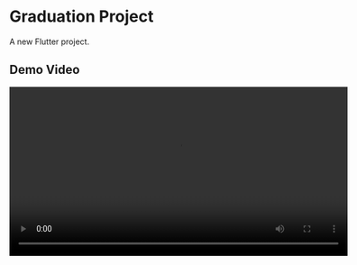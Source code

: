 # Graduation Project

A new Flutter project.

## Demo Video

<video width="600" controls>
  <source src="assets/IMG_2155.MP4" type="video/mp4">
  Your browser does not support the video tag.
</video>
